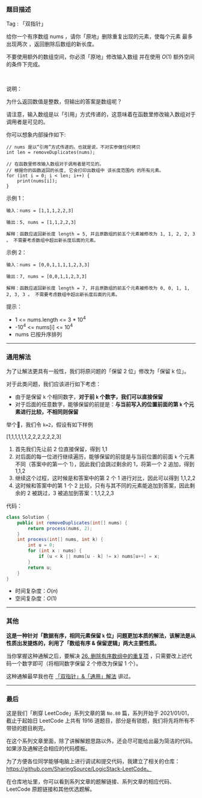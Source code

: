 ### 题目描述

Tag : 「双指针」



给你一个有序数组 nums ，请你「原地」删除重复出现的元素，使每个元素 最多出现两次 ，返回删除后数组的新长度。

不要使用额外的数组空间，你必须「原地」修改输入数组 并在使用 $O(1)$ 额外空间的条件下完成。

 

说明：

为什么返回数值是整数，但输出的答案是数组呢？

请注意，输入数组是以「引用」方式传递的，这意味着在函数里修改输入数组对于调用者是可见的。

你可以想象内部操作如下:

```
// nums 是以“引用”方式传递的。也就是说，不对实参做任何拷贝
int len = removeDuplicates(nums);

// 在函数里修改输入数组对于调用者是可见的。
// 根据你的函数返回的长度, 它会打印出数组中 该长度范围内 的所有元素。
for (int i = 0; i < len; i++) {
    print(nums[i]);
}
```

示例 1：
```
输入：nums = [1,1,1,2,2,3]

输出：5, nums = [1,1,2,2,3]

解释：函数应返回新长度 length = 5, 并且原数组的前五个元素被修改为 1, 1, 2, 2, 3 。 不需要考虑数组中超出新长度后面的元素。
```
示例 2：
```
输入：nums = [0,0,1,1,1,1,2,3,3]

输出：7, nums = [0,0,1,1,2,3,3]

解释：函数应返回新长度 length = 7, 并且原数组的前五个元素被修改为 0, 0, 1, 1, 2, 3, 3 。 不需要考虑数组中超出新长度后面的元素。
```

提示：

* 1 <= nums.length <= 3 * $10^4$
* -$10^4$ <= nums[i] <= $10^4$
* nums 已按升序排列

---

### 通用解法

为了让解法更具有一般性，我们将原问题的「保留 2 位」修改为「保留 k 位」。

对于此类问题，我们应该进行如下考虑：

* 由于是保留 `k` 个相同数字，**对于前 `k` 个数字，我们可以直接保留**
* 对于后面的任意数字，能够保留的前提是：**与当前写入的位置前面的第 `k` 个元素进行比较，不相同则保留**

举个🌰，我们令 `k=2`，假设有如下样例

[1,1,1,1,1,1,2,2,2,2,2,2,3]

1. 首先我们先让前 2 位直接保留，得到 1,1
2. 对后面的每一位进行继续遍历，能够保留的前提是与当前位置的前面 `k` 个元素不同（答案中的第一个 1），因此我们会跳过剩余的 1，将第一个 2 追加，得到 1,1,2
3. 继续这个过程，这时候是和答案中的第 2 个 1 进行对比，因此可以得到 1,1,2,2
4. 这时候和答案中的第 1 个 2 比较，只有与其不同的元素能追加到答案，因此剩余的 2 被跳过，3 被追加到答案：1,1,2,2,3


代码：
```Java []
class Solution {
    public int removeDuplicates(int[] nums) {   
        return process(nums, 2);
    }
    int process(int[] nums, int k) {
        int u = 0; 
        for (int x : nums) {
            if (u < k || nums[u - k] != x) nums[u++] = x;
        }
        return u;
    }
}
```
* 时间复杂度：$O(n)$
* 空间复杂度：$O(1)$

***

### 其他

**这是一种针对「数据有序，相同元素保留 `k` 位」问题更加本质的解法，该解法是从性质出发提炼的，利用了「数组有序 & 保留逻辑」两大主要性质。**

当你掌握这种通解之后，要解决 [26. 删除有序数组中的重复项](https://leetcode-cn.com/problems/remove-duplicates-from-sorted-array/) ，只需要改上述代码一个数字即可（将相同数字保留 2 个修改为保留 1 个）。

这种通解最早我也在 [「双指针」&「通用」解法](https://leetcode-cn.com/problems/remove-duplicates-from-sorted-array/solution/shua-chuan-lc-jian-ji-shuang-zhi-zhen-ji-2eg8/) 讲过。

---

### 最后

这是我们「刷穿 LeetCode」系列文章的第 `No.80` 篇，系列开始于 2021/01/01，截止于起始日 LeetCode 上共有 1916 道题目，部分是有锁题，我们将先将所有不带锁的题目刷完。

在这个系列文章里面，除了讲解解题思路以外，还会尽可能给出最为简洁的代码。如果涉及通解还会相应的代码模板。

为了方便各位同学能够电脑上进行调试和提交代码，我建立了相关的仓库：https://github.com/SharingSource/LogicStack-LeetCode。

在仓库地址里，你可以看到系列文章的题解链接、系列文章的相应代码、LeetCode 原题链接和其他优选题解。

